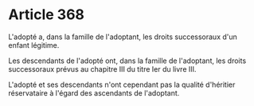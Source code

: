 # Article 368

L'adopté a, dans la famille de l'adoptant, les droits successoraux d'un enfant légitime.

Les descendants de l'adopté ont, dans la famille de l'adoptant, les droits successoraux prévus au chapitre III du titre Ier du livre III.

L'adopté et ses descendants n'ont cependant pas la qualité d'héritier réservataire à l'égard des ascendants de l'adoptant.
